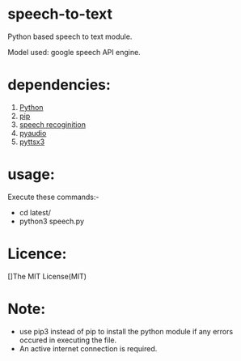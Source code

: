 # speech-to-text
Python based speech to text module.

Model used: google speech API engine.

# dependencies:

1. [Python](https://www.python.org/downloads/)
2. [pip](https://pip.pypa.io/en/stable/installing/)
3. [speech recoginition](https://pypi.org/project/SpeechRecognition/)
4. [pyaudio](https://pypi.org/project/PyAudio/)
5. [pyttsx3](https://pypi.org/project/pyttsx3/) 

# usage:

Execute these commands:-

* cd latest/
* python3 speech.py

# Licence:
[]The MIT License(MIT)

# Note:

* use pip3 instead of pip to install the python module if any errors occured in executing the file.
* An active internet connection is required.
